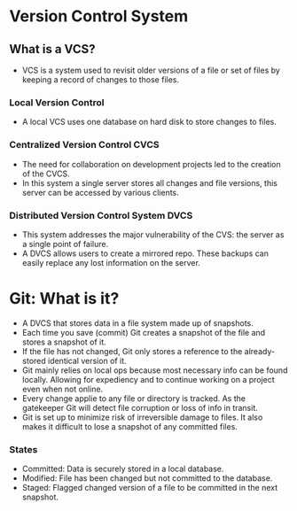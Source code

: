 # Version Control System
## What is a VCS?
- VCS is a system used to revisit older versions of a file or set of files by keeping a record of changes to those files.
### Local Version Control
- A local VCS uses one database on hard disk to store changes to files.
### Centralized Version Control CVCS
- The need for collaboration on development projects led to the creation of the CVCS.
- In this system a single server stores all changes and file versions, this server can be accessed by various clients.
### Distributed Version Control System DVCS
- This system addresses the major vulnerability of the CVS: the server as a single point of failure.
- A DVCS allows users to create a mirrored repo. These backups can easily replace any lost information on the server.

# Git: What is it?
- A DVCS that stores data in a file system made up of snapshots.
- Each time you save (commit) Git creates a snapshot of the file and stores a snapshot of it.
- If the file has not changed, Git only stores a reference to the already-stored identical version of it.
- Git mainly relies on local ops because most necessary info can be found locally. Allowing for expediency and to continue working on a project even when not online.
- Every change applie to any file or directory is tracked. As the gatekeeper Git will detect file corruption or loss of info in transit.
- Git is set up to minimize risk of irreversible damage to files. It also makes it difficult to lose a snapshot of any committed files.
### States
- Committed: Data is securely stored in a local database.
- Modified: File has been changed but not committed to the database.
- Staged: Flagged changed version of a file to be committed in the next snapshot.
